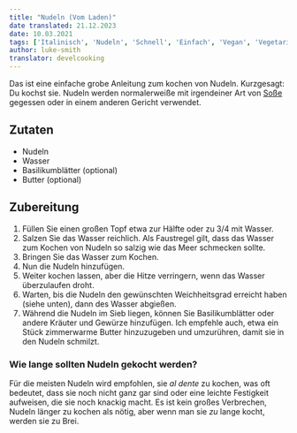 ```yaml
---
title: "Nudeln (Vom Laden)"
date translated: 21.12.2023
date: 10.03.2021
tags: ['Italinisch', 'Nudeln', 'Schnell', 'Einfach', 'Vegan', 'Vegetarisch']
author: luke-smith
translator: develcooking
---
```


Das ist eine einfache grobe Anleitung zum kochen von Nudeln.
Kurzgesagt: Du kochst sie.
Nudeln werden normalerweiße mit irgendeiner Art von [Soße](/Nudel-Soße) gegessen oder in einem anderen Gericht verwendet.

## Zutaten

- Nudeln
- Wasser
- Basilikumblätter (optional)
- Butter (optional)

## Zubereitung

1. Füllen Sie einen großen Topf etwa zur Hälfte oder zu 3/4 mit Wasser.
2. Salzen Sie das Wasser reichlich. Als Faustregel gilt, dass das Wasser zum Kochen von Nudeln so salzig wie das Meer schmecken sollte.
3. Bringen Sie das Wasser zum Kochen.
4. Nun die Nudeln hinzufügen.
5. Weiter kochen lassen, aber die Hitze verringern, wenn das Wasser überzulaufen droht.
6. Warten, bis die Nudeln den gewünschten Weichheitsgrad erreicht haben (siehe unten), dann des Wasser abgießen.
7. Während die Nudeln im Sieb liegen, können Sie Basilikumblätter oder andere Kräuter und Gewürze hinzufügen. Ich empfehle auch, etwa ein Stück zimmerwarme Butter hinzuzugeben und umzurühren, damit sie in den Nudeln schmilzt.

### Wie lange sollten Nudeln gekocht werden?

Für die meisten Nudeln wird empfohlen, sie *al dente* zu kochen, was oft bedeutet, dass sie noch nicht ganz gar sind oder eine leichte Festigkeit aufweisen, die sie noch knackig macht.
Es ist kein großes Verbrechen, Nudeln länger zu kochen als nötig,
aber wenn man sie *zu* lange kocht, werden sie zu Brei.
